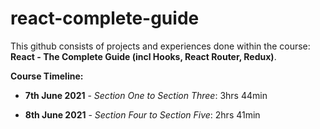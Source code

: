 # react-complete-guide

This github consists of projects and experiences done within the course: **React - The Complete Guide (incl Hooks, React Router, Redux)**.

 **Course Timeline:**
 
* **7th June 2021** - _Section One to Section Three_: 3hrs 44min  
 
* **8th June 2021** - _Section Four to Section Five_: 2hrs 41min 
 
